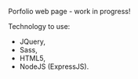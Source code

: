 Porfolio web page - work in progress!

Technology to use: 
- JQuery,
- Sass,
- HTML5,
- NodeJS (ExpressJS).